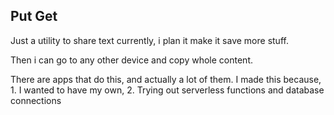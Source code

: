## Put Get

Just a utility to share text currently, i plan it make it save more stuff.

Then i can go to any other device and copy whole content.

There are apps that do this, and actually a lot of them. I made this because, 1. I wanted to have my own, 2. Trying out serverless functions and database connections
